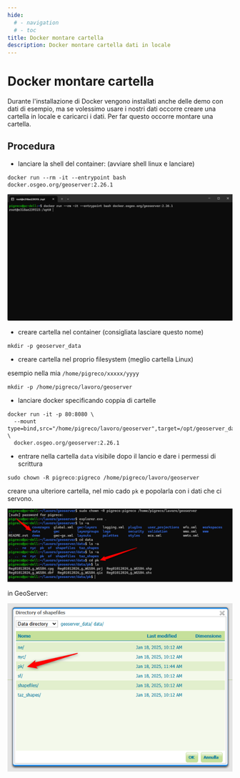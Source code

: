 ```yaml
---
hide:
  # - navigation
  # - toc
title: Docker montare cartella
description: Docker montare cartella dati in locale
---
```


# Docker montare cartella

Durante l'installazione di Docker vengono installati anche delle demo con dati di esempio, ma se volessimo usare i nostri dati occorre creare una cartella in locale e caricarci i dati. Per far questo occorre montare una cartella.

## Procedura

- lanciare la shell del container:
(avviare shell linux e lanciare)
```
docker run --rm -it --entrypoint bash docker.osgeo.org/geoserver:2.26.1
```

![](../../imgs/2025-01-17_19h48_28.png)

- creare cartella nel container (consigliata lasciare questo nome)
```
mkdir -p geoserver_data
```

- creare cartella nel proprio filesystem (meglio cartella Linux)

esempio nella mia `/home/pigreco/xxxxx/yyyy`
```
mkdir -p /home/pigreco/lavoro/geoserver
```

- lanciare docker specificando coppia di cartelle
```
docker run -it -p 80:8080 \
  --mount type=bind,src="/home/pigreco/lavoro/geoserver",target=/opt/geoserver_data/ \
  docker.osgeo.org/geoserver:2.26.1
```

- entrare nella cartella `data` visibile dopo il lancio e dare i permessi di scrittura
```
sudo chown -R pigreco:pigreco /home/pigreco/lavoro/geoserver
```

creare una ulteriore cartella, nel mio cado `pk` e popolarla con i dati che ci servono.


![](../../imgs/2025-01-18_15h30_39.png)

in GeoServer: 

![](../../imgs/2025-01-18_15h35_45.png)

